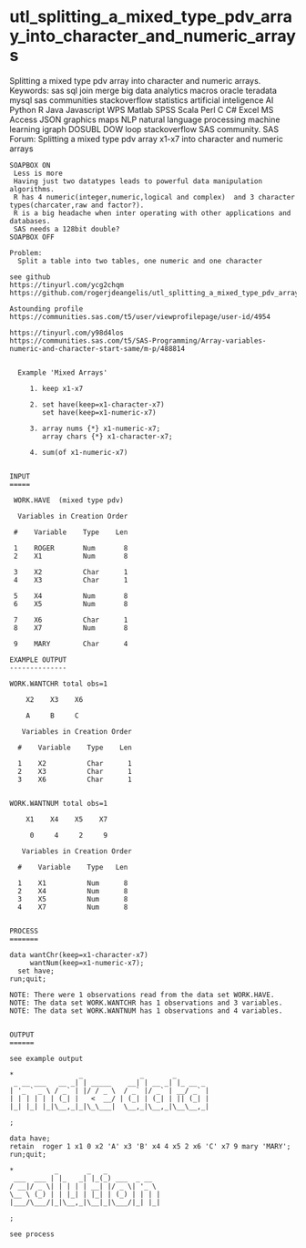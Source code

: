 # utl_splitting_a_mixed_type_pdv_array_into_character_and_numeric_arrays
Splitting a mixed type pdv array into character and numeric arrays.  Keywords: sas sql join merge big data analytics macros oracle teradata mysql sas communities stackoverflow statistics artificial inteligence AI Python R Java Javascript WPS Matlab SPSS Scala Perl C C# Excel MS Access JSON graphics maps NLP natural language processing machine learning igraph DOSUBL DOW loop stackoverflow SAS community.
     SAS Forum: Splitting a mixed type pdv array x1-x7 into character and numeric arrays

    SOAPBOX ON
     Less is more
     Having just two datatypes leads to powerful data manipulation algorithms.
     R has 4 numeric(integer,numeric,logical and complex)  and 3 character types(charcater,raw and factor?).
     R is a big headache when inter operating with other applications and databases.
     SAS needs a 128bit double?
    SOAPBOX OFF

    Problem:
      Split a table into two tables, one numeric and one character

    see github
    https://tinyurl.com/ycg2chqm
    https://github.com/rogerjdeangelis/utl_splitting_a_mixed_type_pdv_array_into_character_and_numeric_arrays

    Astounding profile
    https://communities.sas.com/t5/user/viewprofilepage/user-id/4954

    https://tinyurl.com/y98d4los
    https://communities.sas.com/t5/SAS-Programming/Array-variables-numeric-and-character-start-same/m-p/488814


      Example 'Mixed Arrays'

         1. keep x1-x7

         2. set have(keep=x1-character-x7)
            set have(keep=x1-numeric-x7)

         3. array nums {*} x1-numeric-x7;
            array chars {*} x1-character-x7;

         4. sum(of x1-numeric-x7)


    INPUT
    =====

     WORK.HAVE  (mixed type pdv)

      Variables in Creation Order

     #    Variable    Type    Len

     1    ROGER       Num       8
     2    X1          Num       8

     3    X2          Char      1
     4    X3          Char      1

     5    X4          Num       8
     6    X5          Num       8

     7    X6          Char      1
     8    X7          Num       8

     9    MARY        Char      4

    EXAMPLE OUTPUT
    --------------

    WORK.WANTCHR total obs=1

        X2    X3    X6

        A     B     C

       Variables in Creation Order

      #    Variable    Type    Len

      1    X2          Char      1
      2    X3          Char      1
      3    X6          Char      1


    WORK.WANTNUM total obs=1

        X1    X4    X5    X7

         0     4     2     9

       Variables in Creation Order

      #    Variable    Type   Len

      1    X1          Num      8
      2    X4          Num      8
      3    X5          Num      8
      4    X7          Num      8


    PROCESS
    =======

    data wantChr(keep=x1-character-x7)
         wantNum(keep=x1-numeric-x7);
      set have;
    run;quit;

    NOTE: There were 1 observations read from the data set WORK.HAVE.
    NOTE: The data set WORK.WANTCHR has 1 observations and 3 variables.
    NOTE: The data set WORK.WANTNUM has 1 observations and 4 variables.


    OUTPUT
    ======

    see example output

    *                _              _       _
     _ __ ___   __ _| | _____    __| | __ _| |_ __ _
    | '_ ` _ \ / _` | |/ / _ \  / _` |/ _` | __/ _` |
    | | | | | | (_| |   <  __/ | (_| | (_| | || (_| |
    |_| |_| |_|\__,_|_|\_\___|  \__,_|\__,_|\__\__,_|

    ;

    data have;
    retain  roger 1 x1 0 x2 'A' x3 'B' x4 4 x5 2 x6 'C' x7 9 mary 'MARY';
    run;quit;

    *          _       _   _
     ___  ___ | |_   _| |_(_) ___  _ __
    / __|/ _ \| | | | | __| |/ _ \| '_ \
    \__ \ (_) | | |_| | |_| | (_) | | | |
    |___/\___/|_|\__,_|\__|_|\___/|_| |_|

    ;

    see process
